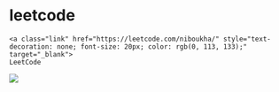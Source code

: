 # leetcode
<div>

	<a class="link" href="https://leetcode.com/niboukha/" style="text-decoration: none; font-size: 20px; color: rgb(0, 113, 133);" target="_blank">
	LeetCode
</a>

</div>
<div
style="width=100%;" align="center">
	<img style="display:block; width=100%;" align="center" src="https://leetcard.jacoblin.cool/niboukha?ext=heatmap"
/>
</div>
